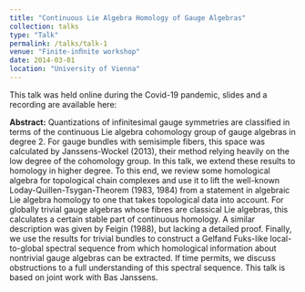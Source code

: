 ```yaml
---
title: "Continuous Lie Algebra Homology of Gauge Algebras"
collection: talks
type: "Talk"
permalink: /talks/talk-1
venue: "Finite-inﬁnite workshop"
date: 2014-03-01
location: "University of Vienna"
---
```


This talk was held online during the Covid-19 pandemic, slides and a recording are available here: <br>

<b>Abstract:</b> Quantizations of infinitesimal gauge symmetries are classified in terms of the continuous Lie algebra cohomology group of gauge algebras in degree 2. For gauge bundles with semisimple fibers, this space was calculated by Janssens-Wockel (2013), their method relying heavily on the low degree of the cohomology group. In this talk, we extend these results to homology in higher degree. To this end, we review some homological algebra for topological chain complexes and use it to lift the well-known Loday-Quillen-Tsygan-Theorem (1983, 1984) from a statement in algebraic Lie algebra homology to one that takes topological data into account. For globally trivial gauge algebras whose fibres are classical Lie algebras, this calculates a certain stable part of continuous homology. A similar description was given by Feigin (1988), but lacking a detailed proof. Finally, we use the results for trivial bundles to construct a Gelfand Fuks-like local-to-global spectral sequence from which homological information about nontrivial gauge algebras can be extracted. If time permits, we discuss obstructions to a full understanding of this spectral sequence. This talk is based on joint work with Bas Janssens.
